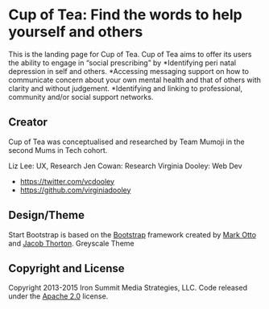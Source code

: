# Cup of Tea: Find the words to help yourself and others

This is the landing page for Cup of Tea. 
Cup of Tea aims to offer its users the ability to engage in “social prescribing” by
*Identifying peri natal depression in self and others.
*Accessing messaging support on how to communicate concern about your own mental health and that of others with clarity and without judgement.
*Identifying and linking to professional, community and/or social support networks.

## Creator

Cup of Tea was conceptualised and researched by Team Mumoji in the second Mums in Tech cohort.

Liz Lee: UX, Research
Jen Cowan: Research
Virginia Dooley: Web Dev
* https://twitter.com/vcdooley
* https://github.com/virginiadooley

## Design/Theme

Start Bootstrap is based on the [Bootstrap](http://getbootstrap.com/) framework created by [Mark Otto](https://twitter.com/mdo) and [Jacob Thorton](https://twitter.com/fat). Greyscale Theme

## Copyright and License

Copyright 2013-2015 Iron Summit Media Strategies, LLC. Code released under the [Apache 2.0](https://github.com/IronSummitMedia/startbootstrap-grayscale/blob/gh-pages/LICENSE) license.